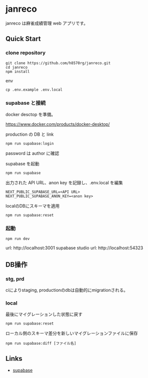 # janreco

janreco は麻雀成績管理 web アプリです。

## Quick Start

### clone repository

```shell
git clone https://github.com/h8570rg/janreco.git
cd janreco
npm install
```

env

```shell
cp .env.example .env.local
```

### supabase と接続

docker desctop を準備。

https://www.docker.com/products/docker-desktop/

production の DB と link

```shell
npm run supabase:login
```

password は author に確認

supabase を起動

```shell
npm run supabase
```

出力された API URL、anon key を記録し、.env.local を編集

```
NEXT_PUBLIC_SUPABASE_URL=<API URL>
NEXT_PUBLIC_SUPABASE_ANON_KEY=<anon key>
```

localのDBにスキーマを適用

```shell
npm run supabase:reset
```

### 起動

```shell
npm run dev
```

url: http://localhost:3001
supabase studio url: http://localhost:54323

## DB操作

### stg, prd

ciによりstaging, productionのdbは自動的にmigrationされる。

### local

最後にマイグレーションした状態に戻す

```shell
npm run supabase:reset
```

ローカル側のスキーマ差分を新しいマイグレーションファイルに保存

```shell
npm run supabase:diff [ファイル名]
```


## Links

- [supabase](https://supabase.com/docs)
